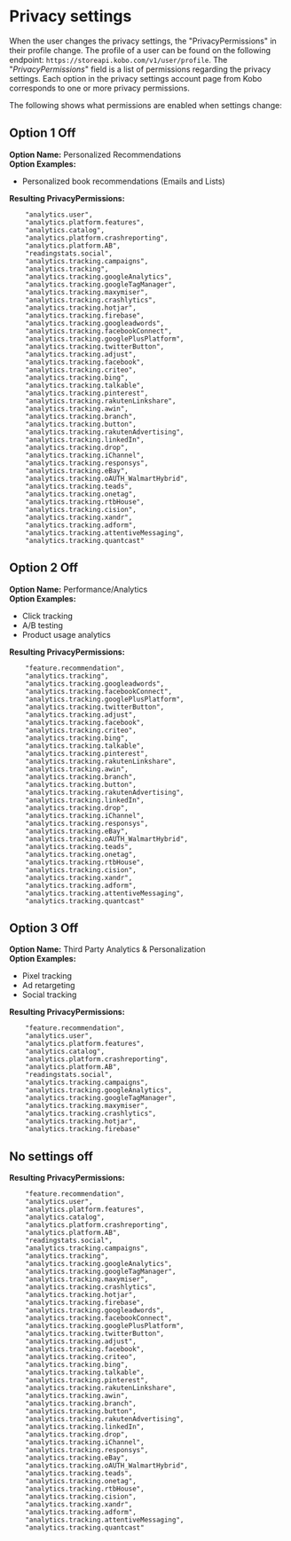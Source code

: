 # Privacy settings

When the user changes the privacy settings, the "PrivacyPermissions" in their profile change. The profile of a user can be found on the following endpoint: `https://storeapi.kobo.com/v1/user/profile`. The "*PrivacyPermissions*" field is a list of permissions regarding the privacy settings. Each option in the privacy settings account page from Kobo corresponds to one or more privacy permissions.

The following shows what permissions are enabled when settings change:

## Option 1 Off

**Option Name:** Personalized Recommendations  
**Option Examples:**  
* Personalized book recommendations (Emails and Lists)

**Resulting PrivacyPermissions:**

        "analytics.user",
        "analytics.platform.features",
        "analytics.catalog",
        "analytics.platform.crashreporting",
        "analytics.platform.AB",
        "readingstats.social",
        "analytics.tracking.campaigns",
        "analytics.tracking",
        "analytics.tracking.googleAnalytics",
        "analytics.tracking.googleTagManager",
        "analytics.tracking.maxymiser",
        "analytics.tracking.crashlytics",
        "analytics.tracking.hotjar",
        "analytics.tracking.firebase",
        "analytics.tracking.googleadwords",
        "analytics.tracking.facebookConnect",
        "analytics.tracking.googlePlusPlatform",
        "analytics.tracking.twitterButton",
        "analytics.tracking.adjust",
        "analytics.tracking.facebook",
        "analytics.tracking.criteo",
        "analytics.tracking.bing",
        "analytics.tracking.talkable",
        "analytics.tracking.pinterest",
        "analytics.tracking.rakutenLinkshare",
        "analytics.tracking.awin",
        "analytics.tracking.branch",
        "analytics.tracking.button",
        "analytics.tracking.rakutenAdvertising",
        "analytics.tracking.linkedIn",
        "analytics.tracking.drop",
        "analytics.tracking.iChannel",
        "analytics.tracking.responsys",
        "analytics.tracking.eBay",
        "analytics.tracking.oAUTH_WalmartHybrid",
        "analytics.tracking.teads",
        "analytics.tracking.onetag",
        "analytics.tracking.rtbHouse",
        "analytics.tracking.cision",
        "analytics.tracking.xandr",
        "analytics.tracking.adform",
        "analytics.tracking.attentiveMessaging",
        "analytics.tracking.quantcast"
        

## Option 2 Off

**Option Name:** Performance/Analytics  
**Option Examples:**  
* Click tracking
* A/B testing
* Product usage analytics

**Resulting PrivacyPermissions:**


        "feature.recommendation",
        "analytics.tracking",
        "analytics.tracking.googleadwords",
        "analytics.tracking.facebookConnect",
        "analytics.tracking.googlePlusPlatform",
        "analytics.tracking.twitterButton",
        "analytics.tracking.adjust",
        "analytics.tracking.facebook",
        "analytics.tracking.criteo",
        "analytics.tracking.bing",
        "analytics.tracking.talkable",
        "analytics.tracking.pinterest",
        "analytics.tracking.rakutenLinkshare",
        "analytics.tracking.awin",
        "analytics.tracking.branch",
        "analytics.tracking.button",
        "analytics.tracking.rakutenAdvertising",
        "analytics.tracking.linkedIn",
        "analytics.tracking.drop",
        "analytics.tracking.iChannel",
        "analytics.tracking.responsys",
        "analytics.tracking.eBay",
        "analytics.tracking.oAUTH_WalmartHybrid",
        "analytics.tracking.teads",
        "analytics.tracking.onetag",
        "analytics.tracking.rtbHouse",
        "analytics.tracking.cision",
        "analytics.tracking.xandr",
        "analytics.tracking.adform",
        "analytics.tracking.attentiveMessaging",
        "analytics.tracking.quantcast"
        
## Option 3 Off

**Option Name:** Third Party Analytics & Personalization  
**Option Examples:**  
* Pixel tracking
* Ad retargeting
* Social tracking

**Resulting PrivacyPermissions:**

        "feature.recommendation",
        "analytics.user",
        "analytics.platform.features",
        "analytics.catalog",
        "analytics.platform.crashreporting",
        "analytics.platform.AB",
        "readingstats.social",
        "analytics.tracking.campaigns",
        "analytics.tracking.googleAnalytics",
        "analytics.tracking.googleTagManager",
        "analytics.tracking.maxymiser",
        "analytics.tracking.crashlytics",
        "analytics.tracking.hotjar",
        "analytics.tracking.firebase"
        

## No settings off

**Resulting PrivacyPermissions:**

        "feature.recommendation",
        "analytics.user",
        "analytics.platform.features",
        "analytics.catalog",
        "analytics.platform.crashreporting",
        "analytics.platform.AB",
        "readingstats.social",
        "analytics.tracking.campaigns",
        "analytics.tracking",
        "analytics.tracking.googleAnalytics",
        "analytics.tracking.googleTagManager",
        "analytics.tracking.maxymiser",
        "analytics.tracking.crashlytics",
        "analytics.tracking.hotjar",
        "analytics.tracking.firebase",
        "analytics.tracking.googleadwords",
        "analytics.tracking.facebookConnect",
        "analytics.tracking.googlePlusPlatform",
        "analytics.tracking.twitterButton",
        "analytics.tracking.adjust",
        "analytics.tracking.facebook",
        "analytics.tracking.criteo",
        "analytics.tracking.bing",
        "analytics.tracking.talkable",
        "analytics.tracking.pinterest",
        "analytics.tracking.rakutenLinkshare",
        "analytics.tracking.awin",
        "analytics.tracking.branch",
        "analytics.tracking.button",
        "analytics.tracking.rakutenAdvertising",
        "analytics.tracking.linkedIn",
        "analytics.tracking.drop",
        "analytics.tracking.iChannel",
        "analytics.tracking.responsys",
        "analytics.tracking.eBay",
        "analytics.tracking.oAUTH_WalmartHybrid",
        "analytics.tracking.teads",
        "analytics.tracking.onetag",
        "analytics.tracking.rtbHouse",
        "analytics.tracking.cision",
        "analytics.tracking.xandr",
        "analytics.tracking.adform",
        "analytics.tracking.attentiveMessaging",
        "analytics.tracking.quantcast"
